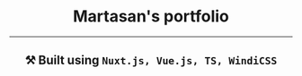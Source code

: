 <div align="center">

# Martasan's portfolio

---

## ⚒️ Built using `Nuxt.js, Vue.js, TS, WindiCSS`

</div>
